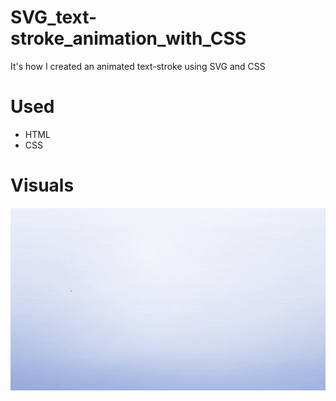 # SVG_text-stroke_animation_with_CSS
It's how I created an animated text-stroke using SVG and CSS

# Used
- HTML
- CSS

# Visuals

![Alt Text](ezgif.com-video-to-gif.gif)
